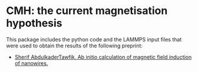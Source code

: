 # CMH: the current magnetisation hypothesis

This package includes the python code and the LAMMPS input files that were used to obtain the results of the following preprint:


- [Sherif AbdulkaderTawfik, Ab initio calculation of magnetic field induction of nanowires.](https://www.researchsquare.com/article/rs-4140529/v1)